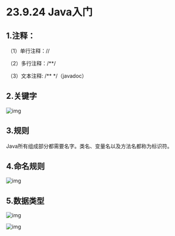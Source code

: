 # 23.9.24 Java入门

## 1.注释：

​      （1）单行注释：//

​      （2）多行注释：/**/

​      （3）文本注释: /** */（javadoc）

## 2.关键字

![img](https://img2023.cnblogs.com/blog/3287723/202309/3287723-20230923223427414-2069321627.png)

##  3.规则

Java所有组成部分都需要名字。类名、变量名以及方法名都称为标识符。

## 4.命名规则

![img](https://img2023.cnblogs.com/blog/3287723/202309/3287723-20230923225926647-1561106843.png)

 

##   5.数据类型

![img](https://img2023.cnblogs.com/blog/3287723/202309/3287723-20230923232645096-1565365644.png)

 

![img](https://img2023.cnblogs.com/blog/3287723/202309/3287723-20230923232558385-1392731883.png)